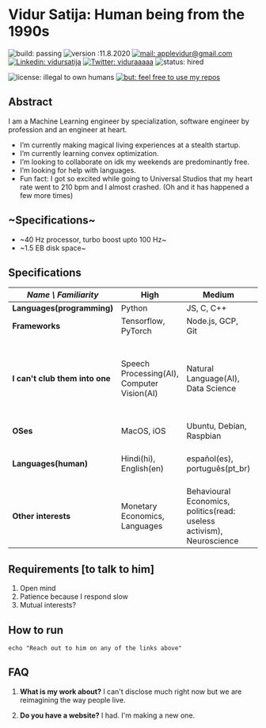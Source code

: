 # Vidur Satija: Human being from the 1990s
![build: passing](https://img.shields.io/badge/build-passing-success)
![version :11.8.2020](https://img.shields.io/badge/version-11.8.2020-informational)
[![mail: applevidur@gmail.com](https://img.shields.io/badge/mail-applevidur%20at%20gmail%20dot%20com-red)](mailto://applevidur@gmail.com)
[![Linkedin: vidursatija](https://img.shields.io/badge/-vidursatija-blue?style=flat-square&logo=Linkedin&logoColor=white&link=https://www.linkedin.com/in/vidursatija/)](https://www.linkedin.com/in/vidursatija/)
[![Twitter: viduraaaaa](https://img.shields.io/badge/-viduraaaaa-blue?style=flat-square&logo=twitter&link=https://www.twitter.com/viduraaaaa)](https://www.twitter.com/viduraaaaa)
![status: hired](https://img.shields.io/badge/status-hired-brightgreen)

![license: illegal to own humans](https://img.shields.io/badge/license-it%20is%20illegal%20to%20own%20humans-critical)
[![but: feel free to use my repos](https://img.shields.io/badge/but-feel%20free%20to%20use%20my%20repos-success)](https://github.com/vidursatija)
<!-- [![~Twitter:~](https://img.shields.io/twitter/follow/?style=social)](https://twitter.com/) 
[![GitHub vidursatija](https://img.shields.io/github/followers/vidursatija?label=follow&style=social)](https://github.com/vidursatija) -->

## Abstract
I am a Machine Learning engineer by specialization, software engineer by profession and an engineer at heart.
- I’m currently making magical living experiences at a stealth startup.
- I’m currently learning convex optimization.
- I’m looking to collaborate on idk my weekends are predominantly free.
- I’m looking for help with languages.
- Fun fact: I got so excited while going to Universal Studios that my heart rate went to 210 bpm and I almost crashed. (Oh and it has happened a few more times)


## ~Specifications~
- ~40 Hz processor, turbo boost upto 100 Hz~
- ~1.5 EB disk space~


## Specifications
| *Name \ Familiarity* | High | Medium | Low |
| --------------- | --------------- | --------------- | ------------- |
| **Languages(programming)** | Python | JS, C, C++ | Swift, Java |
| **Frameworks** | Tensorflow, PyTorch | Node.js, GCP, Git | Vue.js, AWS |
| **I can't club them into one** | Speech Processing(AI), Computer Vision(AI) | Natural Language(AI), Data Science | Augmented Reality, Parallel Computing, Distributed Systems, Internet of Things |
| **OSes** | MacOS, iOS | Ubuntu, Debian, Raspbian | Windows |
| **Languages(human)** | Hindi(hi), English(en) | español(es), português(pt_br) | italiano(it) // New: svenska(se), deutsche(de)  |
| **Other interests** | Monetary Economics, Languages | Behavioural Economics, politics(read: useless activism), Neuroscience | Digital Privacy |

## Requirements [to talk to him]
1. Open mind
2. Patience because I respond slow
3. Mutual interests?

## How to run
```shell
echo "Reach out to him on any of the links above"
```


## FAQ
1. **What is my work about?** I can't disclose much right now but we are reimagining the way people live.

2. **Do you have a website?** I had. I'm making a new one.
